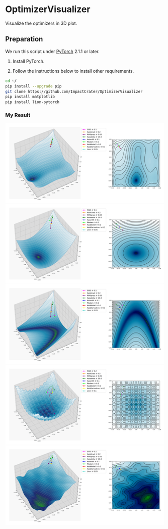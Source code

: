 # OptimizerVisualizer
Visualize the optimizers in 3D plot.

## Preparation
We run this script under [PyTorch](https://pytorch.org/) 2.1.1 or later.

1. Install PyTorch.

1. Follow the instructions below to install other requirements.
```bash
cd ~/
pip install --upgrade pip
git clone https://github.com/ImpactCrater/OptimizerVisualizer 
pip install matplotlib
pip install lion-pytorch
```

### My Result
<div align="center">
	<img src="plots/Optimizers (Custom).gif"/>
</div>

<div align="center">
	<img src="plots/Optimizers (Sphere).gif"/>
</div>

<div align="center">
	<img src="plots/Optimizers (Rosenbrock).gif"/>
</div>

<div align="center">
	<img src="plots/Optimizers (Rastrigin).gif"/>
</div>

<div align="center">
	<img src="plots/Optimizers (Custom2).gif"/>
</div>
